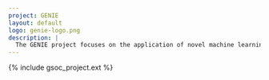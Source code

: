 ```yaml
---
project: GENIE
layout: default
logo: genie-logo.png
description: |
  The GENIE project focuses on the application of novel machine learning techniques to anomaly detection and event generation in particle physics
---
```


{% include gsoc_project.ext %}

